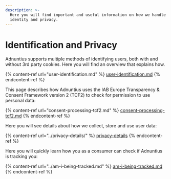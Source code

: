 ```yaml
---
description: >-
  Here you will find important and useful information on how we handle user
  identity and privacy.
---
```


# Identification and Privacy

Adnuntius supports multiple methods of identifying users, both with and without 3rd party cookies. Here you will find an overview that explains how.

{% content-ref url="user-identification.md" %}
[user-identification.md](user-identification.md)
{% endcontent-ref %}

This page describes how Adnuntius uses the IAB Europe Transparency & Consent Framework version 2 (TCF2) to check for permission to use personal data:

{% content-ref url="consent-processing-tcf2.md" %}
[consent-processing-tcf2.md](consent-processing-tcf2.md)
{% endcontent-ref %}

Here you will see details about how we collect, store and use user data:

{% content-ref url="../privacy-details/" %}
[privacy-details](../privacy-details/)
{% endcontent-ref %}

Here you will quickly learn how you as a consumer can check if Adnuntius is tracking you:

{% content-ref url="../am-i-being-tracked.md" %}
[am-i-being-tracked.md](../am-i-being-tracked.md)
{% endcontent-ref %}
